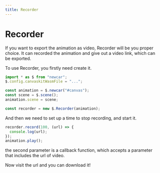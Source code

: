 ```yaml
---
title: Recorder
---
```


# Recorder

If you want to export the animation as video, Recorder will be you proper choice. It can recorded the animation and give out a video link, which can be exported.

To use Recorder, you firstly need create it.

```javascript
import * as $ from "newcar";
$.config.canvaskitWasmFile = "...";

const animation = $.newcar("#canvas");
const scene = $.scene();
animation.scene = scene;

const recorder = new $.Recorder(animation);
```

And then we need to set up a time to stop recording, and start it.

```javascript
recorder.record(100, (url) => {
  console.log(url);
});
animation.play();
```

the second parameter is a callback function, which accepts a parameter that includes the url of video.

Now visit the url and you can download it!
